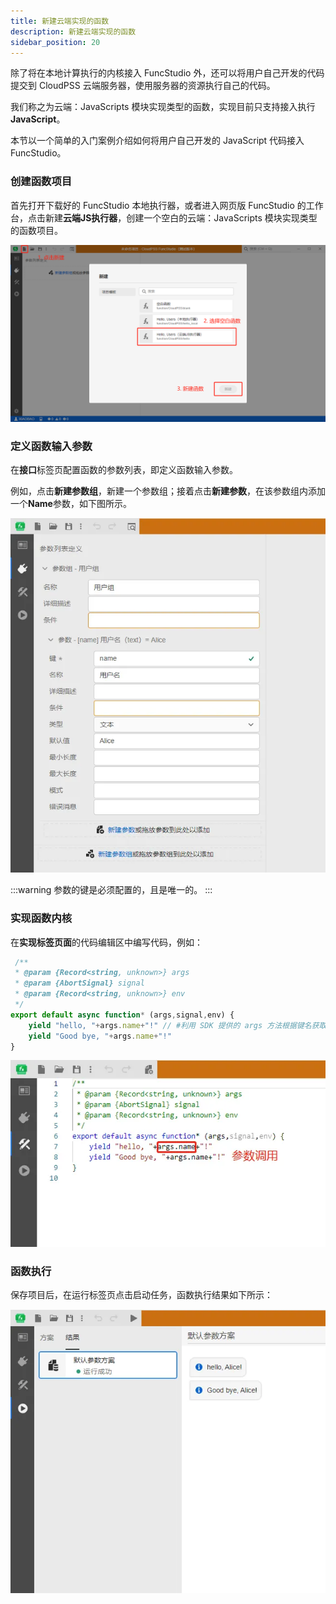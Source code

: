 ```yaml
---
title: 新建云端实现的函数
description: 新建云端实现的函数
sidebar_position: 20
---
```


除了将在本地计算执行的内核接入 FuncStudio 外，还可以将用户自己开发的代码提交到 CloudPSS 云端服务器，使用服务器的资源执行自己的代码。

我们称之为云端：JavaScripts 模块实现类型的函数，实现目前只支持接入执行**JavaScript**。

本节以一个简单的入门案例介绍如何将用户自己开发的 JavaScript 代码接入 FuncStudio。

### 创建函数项目

首先打开下载好的 FuncStudio 本地执行器，或者进入网页版 FuncStudio 的工作台，点击新建**云端JS执行器**，创建一个空白的云端：JavaScripts 模块实现类型的函数项目。

![创建函数项目](./1.png)

### 定义函数输入参数

在**接口**标签页配置函数的参数列表，即定义函数输入参数。

例如，点击**新建参数组**，新建一个参数组；接着点击**新建参数**，在该参数组内添加一个**Name**参数，如下图所示。

![定义函数输入参数](./2.png)

:::warning
参数的键是必须配置的，且是唯一的。
:::

### 实现函数内核

在**实现标签页面**的代码编辑区中编写代码，例如：

```JavaScript
 /**
 * @param {Record<string, unknown>} args
 * @param {AbortSignal} signal
 * @param {Record<string, unknown>} env
 */
export default async function* (args,signal,env) {
    yield "hello, "+args.name+"!" // #利用 SDK 提供的 args 方法根据键名获取输入参数在当前参数方案下的值
    yield "Good bye, "+args.name+"!"
}  
```

![输入JavaScript代码](./输入JavaScript代码.png "输入JavaScript代码")

### 函数执行

保存项目后，在运行标签页点击启动任务，函数执行结果如下所示：

![执行结果](./执行结果.png "执行结果")